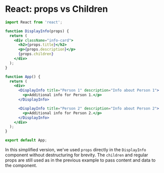 # React: props vs Children

```jsx
import React from 'react';

function DisplayInfo(props) {
  return (
    <div className="info-card">
      <h2>{props.title}</h2>
      <p>{props.description}</p>
      {props.children}
    </div>
  );
}

function App() {
  return (
    <div>
      <DisplayInfo title="Person 1" description="Info about Person 1">
        <p>Additional info for Person 1.</p>
      </DisplayInfo>

      <DisplayInfo title="Person 2" description="Info about Person 2">
        <p>Additional info for Person 2.</p>
      </DisplayInfo>
    </div>
  );
}

export default App;
```

In this simplified version, we've used `props` directly in the `DisplayInfo` component without destructuring for brevity. The `children` and regular props are still used as in the previous example to pass content and data to the component.